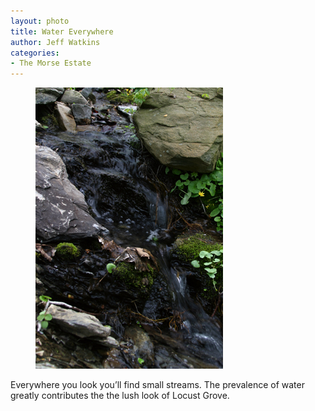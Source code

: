 ```yaml
---
layout: photo
title: Water Everywhere
author: Jeff Watkins
categories:
- The Morse Estate
---
```


<figure><img class="photo" src="/photos/IMG_0767.jpg"></figure>

Everywhere you look you’ll find small streams. The prevalence of water greatly
contributes the the lush look of Locust Grove.


